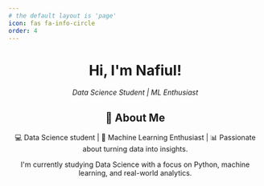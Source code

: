 ```yaml
---
# the default layout is 'page'
icon: fas fa-info-circle
order: 4
---
```


<div align="center">
  <h1> Hi, I'm Nafiul!</h1>
  <p><em>Data Science Student | ML Enthusiast</em></p>
</div>
<div align="center">


<h2> 🎯 About Me</h2>

</div>

<div align="center">

  <p>💻 Data Science student | 🧠 Machine Learning Enthusiast | 📊 Passionate about turning data into insights.  </p>

  <p>I'm currently studying Data Science with a focus on Python, machine learning, and real-world analytics.  </p>

</div>


